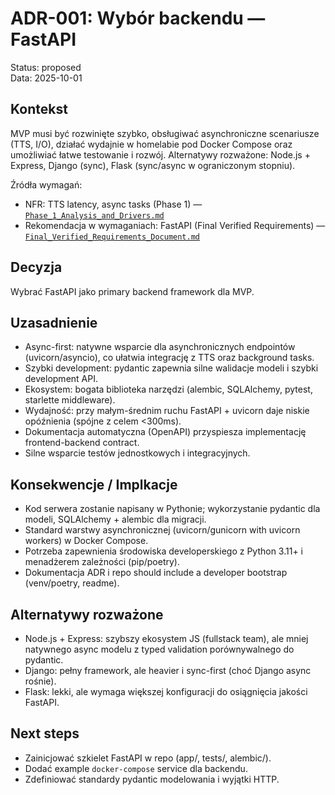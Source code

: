 # ADR-001: Wybór backendu — FastAPI

Status: proposed  
Data: 2025-10-01

## Kontekst
MVP musi być rozwinięte szybko, obsługiwać asynchroniczne scenariusze (TTS, I/O), działać wydajnie w homelabie pod Docker Compose oraz umożliwiać łatwe testowanie i rozwój. Alternatywy rozważone: Node.js + Express, Django (sync), Flask (sync/async w ograniczonym stopniu).

Źródła wymagań:
- NFR: TTS latency, async tasks (Phase 1) — [`Phase_1_Analysis_and_Drivers.md`](Phase_1_Analysis_and_Drivers.md:1)
- Rekomendacja w wymaganiach: FastAPI (Final Verified Requirements) — [`Final_Verified_Requirements_Document.md`](Final_Verified_Requirements_Document.md:136)

## Decyzja
Wybrać FastAPI jako primary backend framework dla MVP.

## Uzasadnienie
- Async-first: natywne wsparcie dla asynchronicznych endpointów (uvicorn/asyncio), co ułatwia integrację z TTS oraz background tasks.
- Szybki development: pydantic zapewnia silne walidacje modeli i szybki development API.
- Ekosystem: bogata biblioteka narzędzi (alembic, SQLAlchemy, pytest, starlette middleware).
- Wydajność: przy małym-średnim ruchu FastAPI + uvicorn daje niskie opóźnienia (spójne z celem <300ms).
- Dokumentacja automatyczna (OpenAPI) przyspiesza implementację frontend-backend contract.
- Silne wsparcie testów jednostkowych i integracyjnych.

## Konsekwencje / Implkacje
- Kod serwera zostanie napisany w Pythonie; wykorzystanie pydantic dla modeli, SQLAlchemy + alembic dla migracji.
- Standard warstwy asynchronicznej (uvicorn/gunicorn with uvicorn workers) w Docker Compose.
- Potrzeba zapewnienia środowiska developerskiego z Python 3.11+ i menadżerem zależności (pip/poetry).
- Dokumentacja ADR i repo should include a developer bootstrap (venv/poetry, readme).

## Alternatywy rozważone
- Node.js + Express: szybszy ekosystem JS (fullstack team), ale mniej natywnego async modelu z typed validation porównywalnego do pydantic.
- Django: pełny framework, ale heavier i sync-first (choć Django async rośnie).
- Flask: lekki, ale wymaga większej konfiguracji do osiągnięcia jakości FastAPI.

## Next steps
- Zainicjować szkielet FastAPI w repo (app/, tests/, alembic/).
- Dodać example `docker-compose` service dla backendu.
- Zdefiniować standardy pydantic modelowania i wyjątki HTTP.